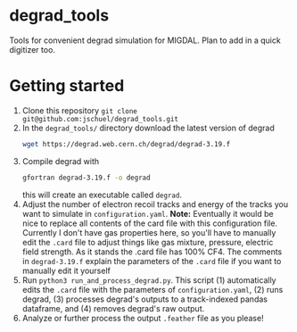 # degrad_tools
Tools for convenient degrad simulation for MIGDAL. Plan to add in a quick digitizer too.

# Getting started

1. Clone this repository `git clone git@github.com:jschuel/degrad_tools.git`
2. In the `degrad_tools/` directory download the latest version of degrad
   ```sh
   wget https://degrad.web.cern.ch/degrad/degrad-3.19.f
   ```
3. Compile degrad with
   ```sh
   gfortran degrad-3.19.f -o degrad
   ````
   this will create an executable called `degrad`.
4. Adjust the number of electron recoil tracks and energy of the tracks you want to simulate in `configuration.yaml`. **Note:** Eventually it would be nice to replace all contents of the card file with this configuration file. Currently I don't have gas properties here, so you'll have to manually edit the `.card` file to adjust things like gas mixture, pressure, electric field strength. As it stands the .card file has 100% CF4. The comments in `degrad-3.19.f` explain the parameters of the `.card` file if you want to manually edit it yourself
5. Run `python3 run_and_process_degrad.py`. This script (1) automatically edits the `.card` file with the parameters of `configuration.yaml`, (2) runs degrad, (3) processes degrad's outputs to a track-indexed pandas dataframe, and (4) removes degrad's raw output.
6. Analyze or further process the output `.feather` file as you please!
